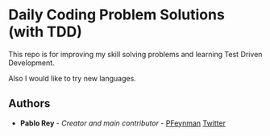 # Daily Coding Problem Solutions (with TDD)

This repo is for improving my skill solving problems and learning Test Driven Development.

Also I would like to try new languages. 

## Authors

* **Pablo Rey** - *Creator and main contributor* - [PFeynman](https://github.com/PFeynman) [Twitter](https://twitter.com/PabloRPedrosa)